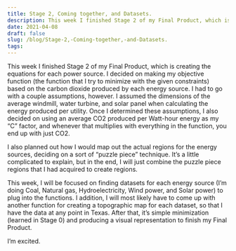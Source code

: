 ```yaml
---
title: Stage 2, Coming together, and Datasets.
description: This week I finished Stage 2 of my Final Product, which is creating the equations for each power sou...
date: 2021-04-08
draft: false
slug: /blog/Stage-2,-Coming-together,-and-Datasets.
tags: 
---
```

This week I finished Stage 2 of my Final Product, which is creating the equations for each power source. I decided on making my objective function (the function that I try to minimize with the given constraints) based on the carbon dioxide produced by each energy source. I had to go with a couple assumptions, however. I assumed the dimensions of the average windmill, water turbine, and solar panel when calculating the energy produced per utility. Once I determined these assumptions, I also decided on using an average CO2 produced per Watt-hour energy as my “C” factor, and whenever that multiplies with everything in the function, you end up with just CO2. 

I also planned out how I would map out the actual regions for the energy sources, deciding on a sort of “puzzle piece” technique. It’s a little complicated to explain, but in the end, I will just combine the puzzle piece regions that I had acquired to create regions.

This week, I will be focused on finding datasets for each energy source (I’m doing Coal, Natural gas, Hydroelectricity, Wind power, and Solar power) to plug into the functions. I addition, I will most likely have to come up with another function for creating a topographic map for each dataset, so that I have the data at any point in Texas. After that, it’s simple minimization (learned in Stage 0) and producing a visual representation to finish my Final Product. 

I’m excited.

